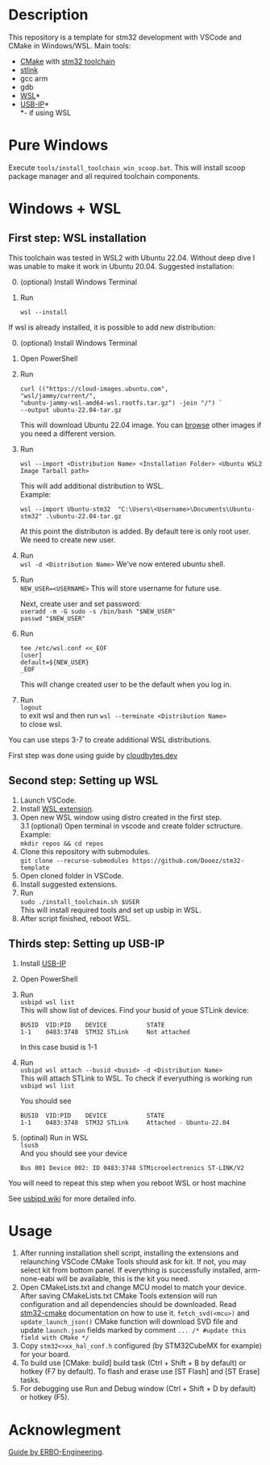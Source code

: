# Description

This repository is a template for stm32 development with VSCode and CMake in Windows/WSL.
Main tools:

- [CMake](https://cmake.org/) with [stm32 toolchain](https://github.com/ObKo/stm32-cmake/)
- [stlink](https://github.com/stlink-org/stlink)  
- gcc arm
- gdb
- [WSL](https://learn.microsoft.com/en-us/windows/wsl/)*
- [USB-IP](https://github.com/dorssel/usbipd-win/releases)*  
*- if using WSL

# Pure Windows

Execute `tools/install_toolchain_win_scoop.bat`. This will install scoop package manager and all required toolchain components.

# Windows + WSL

## First step: WSL installation

This toolchain was tested in WSL2 with Ubuntu 22.04. Without deep dive I was unable to make it work in Ubuntu 20.04.
Suggested installation:

0. (optional) Install Windows Terminal
1. Run

   ```
   wsl --install
   ```

If wsl is already installed, it is possible to add new distribution:

0. (optional) Install Windows Terminal
1. Open PowerShell
2. Run

    ```
    curl (("https://cloud-images.ubuntu.com",
    "wsl/jammy/current/",
    "ubuntu-jammy-wsl-amd64-wsl.rootfs.tar.gz") -join "/") `
    --output ubuntu-22.04-tar.gz
    ```

    This will download Ubuntu 22.04 image. You can [browse](https://cloud-images.ubuntu.com/wsl) other images if you need a different version.  
3. Run

    ```
    wsl --import <Distribution Name> <Installation Folder> <Ubuntu WSL2 Image Tarball path>
    ```

    This will add additional distribution to WSL.  
    Example:

    ```
    wsl --import Ubuntu-stm32  "C:\Users\<Username>\Documents\Ubuntu-stm32" .\ubuntu-22.04-tar.gz
    ```

    At this point the distributon is added. By default tere is only root user. We need to create new user.  
4. Run  
`wsl -d <Distribution Name>`
We've now entered ubuntu shell.  
1. Run  
`NEW_USER=<USERNAME>`
This will store username for future use.  
  
    Next, create user and set password:  
    `useradd -m -G sudo -s /bin/bash "$NEW_USER"`  
    `passwd "$NEW_USER"`  
1. Run

    ```
    tee /etc/wsl.conf <<_EOF
    [user]
    default=${NEW_USER}
    _EOF
    ```

    This will change created user to be the default when you log in.  
2. Run  
`logout`  
to exit wsl and then run
`wsl --terminate <Distribution Name>`  
to close wsl.

You can use steps 3-7 to create additional WSL distributions.

First step was done using guide by [cloudbytes.dev](https://cloudbytes.dev/snippets/how-to-install-multiple-instances-of-ubuntu-in-wsl2)

## Second step: Setting up WSL

1. Launch VSCode.
2. Install [WSL extension](https://marketplace.visualstudio.com/items?itemName=ms-vscode-remote.remote-wsl).
3. Open new WSL window using distro created in the first step.  
3.1 (optional) Open terminal in vscode and create folder sctructure.
Example:  
`mkdir repos && cd repos`
4. Clone this repository with submodules.  
`git clone --recurse-submodules https://github.com/Dooez/stm32-template`  
5. Open cloned folder in VSCode.
6. Install suggested extensions.
7. Run  
`sudo ./install_toolchain.sh $USER`  
This will install required tools and set up usbip in WSL.
8. After script finished, reboot WSL.

## Thirds step: Setting up USB-IP

1. Install [USB-IP](https://github.com/dorssel/usbipd-win/releases)
2. Open PowerShell
3. Run  
`usbipd wsl list`  
    This will show list of devices. Find your busid of youe STLink device:

    ```
    BUSID  VID:PID    DEVICE           STATE
    1-1    0483:3748  STM32 STLink     Not attached
    ```

    In this case busid is 1-1
4. Run  
`usbipd wsl attach --busid <busid> -d <Distribution Name>`  
This will attach STLink to WSL. To check if everyuthing is working run  
`usbipd wsl list`  

    You should see

    ```
    BUSID  VID:PID    DEVICE           STATE
    1-1    0483:3748  STM32 STLink     Attached - Ubuntu-22.04
    ```

5. (optinal) Run in WSL  
`lsusb`  
And you should see your device

    ```
    Bus 001 Device 002: ID 0483:3748 STMicroelectronics ST-LINK/V2
    ```

You will need to repeat this step when you reboot WSL or host machine

See [usbipd wiki](https://github.com/dorssel/usbipd-win/wiki/WSL-support) for more detailed info.

# Usage

1. After running installation shell script, installing the extensions and relaunching VSCode CMake Tools should ask for kit. If not, you may select kit from bottom panel. If everything is successfully installed, arm-none-eabi will be available, this is the kit you need.
2. Open CMakeLists.txt and change MCU model to match your device. After saving CMakeLists.txt CMake Tools extension will run configuration and all dependencies should be downloaded. Read [stm32-cmake](https://github.com/ObKo/stm32-cmake/) documentation on how to use it. `fetch_svd(<mcu>)` and `update_launch_json()` CMake function will download SVD file and update `launch.json` fields marked by comment `... /* #update this field with CMake */`
4. Copy `stm32<>xx_hal_conf.h` configured (by STM32CubeMX for example) for your board.
5. To build use [CMake: build] build task (Ctrl + Shift + B by default) or hotkey (F7 by default).
To flash and erase use [ST Flash] and [ST Erase] tasks.
1. For debugging use Run and Debug window (Ctrl + Shift + D by default) or hotkey (F5).

# Acknowlegment

[Guide by ERBO-Engineering](https://medium.com/@erbo-engineering/using-vs-code-for-embedded-stm32-development-14405ed4ac82).
